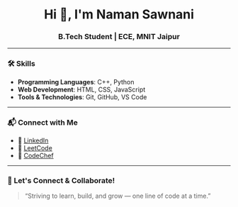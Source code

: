 <h1 align="center">Hi 👋, I'm Naman Sawnani</h1>
<h3 align="center">B.Tech Student | ECE, MNIT Jaipur</h3>

---

### 🛠️ Skills

- **Programming Languages**: C++, Python
- **Web Development**: HTML, CSS, JavaScript
- **Tools & Technologies**: Git, GitHub, VS Code

---

### 📬 Connect with Me

- 🔗 [LinkedIn](https://www.linkedin.com/in/namansawnani/)
- 🧠 [LeetCode](https://leetcode.com/u/FDlHKPou4U/)
- 🎯 [CodeChef](https://www.codechef.com/users/hi_naman)

---

### 🔗 Let's Connect & Collaborate!

> “Striving to learn, build, and grow — one line of code at a time.”

